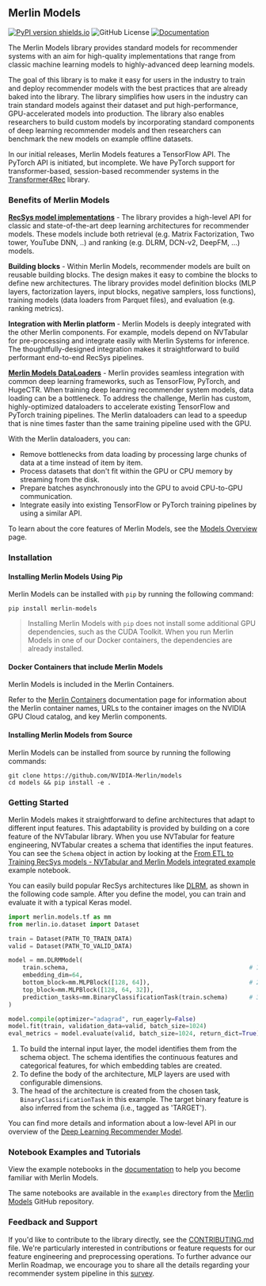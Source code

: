 ## Merlin Models

[![PyPI version shields.io](https://img.shields.io/pypi/v/merlin-models.svg)](https://pypi.python.org/pypi/merlin-models/)
![GitHub License](https://img.shields.io/github/license/NVIDIA-Merlin/models)
[![Documentation](https://img.shields.io/badge/documentation-blue.svg)](https://nvidia-merlin.github.io/models/)

The Merlin Models library provides standard models for recommender systems with an aim for high-quality implementations
that range from classic machine learning models to highly-advanced deep learning models.

The goal of this library is to make it easy for users in the industry to train and deploy recommender models with the best
practices that are already baked into the library. The library simplifies how users in the industry can train standard models against their dataset and put high-performance, GPU-accelerated models into production. The library also enables researchers to build custom
models by incorporating standard components of deep learning recommender models and then researchers can benchmark the new models on
example offline
datasets.

In our initial releases, Merlin Models features a TensorFlow API. The PyTorch API is initiated, but incomplete. We have PyTorch support for transformer-based, session-based recommender systems in the [Transformer4Rec](https://github.com/NVIDIA-Merlin/Transformers4Rec/) library.

### Benefits of Merlin Models

**[RecSys model implementations](https://nvidia-merlin.github.io/models/stable/models_overview.html)** - The library provides a high-level API for classic and state-of-the-art deep learning architectures for recommender models.
These models include both retrieval (e.g. Matrix Factorization, Two tower, YouTube DNN, ..) and ranking (e.g. DLRM, DCN-v2, DeepFM, ...) models.

**Building blocks** - Within Merlin Models, recommender models are built on reusable building blocks.
The design makes it easy to combine the blocks to define new architectures.
The library provides model definition blocks (MLP layers, factorization layers, input blocks, negative samplers, loss functions), training models (data loaders from Parquet files), and evaluation (e.g. ranking metrics).

**Integration with Merlin platform** - Merlin Models is deeply integrated with the other Merlin components.
For example, models depend on NVTabular for pre-processing and integrate easily with Merlin Systems for inference.
The thoughtfully-designed integration makes it straightforward to build performant end-to-end RecSys pipelines.

**[Merlin Models DataLoaders](https://nvidia-merlin.github.io/models/stable/api.html#loader-utility-functions)** - Merlin provides seamless integration with common deep learning frameworks, such as TensorFlow, PyTorch, and HugeCTR.
When training deep learning recommender system models, data loading can be a bottleneck.
To address the challenge, Merlin has custom, highly-optimized dataloaders to accelerate existing TensorFlow and PyTorch training pipelines.
The Merlin dataloaders can lead to a speedup that is nine times faster than the same training pipeline used with the GPU.

With the Merlin dataloaders, you can:

- Remove bottlenecks from data loading by processing large chunks of data at a time instead of item by item.
- Process datasets that don't fit within the GPU or CPU memory by streaming from the disk.
- Prepare batches asynchronously into the GPU to avoid CPU-to-GPU communication.
- Integrate easily into existing TensorFlow or PyTorch training pipelines by using a similar API.

To learn about the core features of Merlin Models, see the [Models Overview](https://nvidia-merlin.github.io/models/stable/models_overview.html) page.

### Installation

#### Installing Merlin Models Using Pip

Merlin Models can be installed with `pip` by running the following command:

```shell
pip install merlin-models
```

> Installing Merlin Models with `pip` does not install some additional GPU dependencies, such as the CUDA Toolkit.
> When you run Merlin Models in one of our Docker containers, the dependencies are already installed.

#### Docker Containers that include Merlin Models

Merlin Models is included in the Merlin Containers.

Refer to the [Merlin Containers](https://nvidia-merlin.github.io/Merlin/stable/containers.html) documentation page for information about the Merlin container names, URLs to the container images on the NVIDIA GPU Cloud catalog, and key Merlin components.

#### Installing Merlin Models from Source

Merlin Models can be installed from source by running the following commands:

```shell
git clone https://github.com/NVIDIA-Merlin/models
cd models && pip install -e .
```

### Getting Started

Merlin Models makes it straightforward to define architectures that adapt to different input features.
This adaptability is provided by building on a core feature of the NVTabular library.
When you use NVTabular for feature engineering, NVTabular creates a schema that identifies the input features.
You can see the `Schema` object in action by looking at the [From ETL to Training RecSys models - NVTabular and Merlin Models integrated example](https://nvidia-merlin.github.io/models/stable/examples/02-Merlin-Models-and-NVTabular-integration.html) example notebook.

You can easily build popular RecSys architectures like [DLRM](http://arxiv.org/abs/1906.00091), as shown in the following code sample.
After you define the model, you can train and evaluate it with a typical Keras model.

```python
import merlin.models.tf as mm
from merlin.io.dataset import Dataset

train = Dataset(PATH_TO_TRAIN_DATA)
valid = Dataset(PATH_TO_VALID_DATA)

model = mm.DLRMModel(
    train.schema,                                                   # 1
    embedding_dim=64,
    bottom_block=mm.MLPBlock([128, 64]),                            # 2
    top_block=mm.MLPBlock([128, 64, 32]),
    prediction_tasks=mm.BinaryClassificationTask(train.schema)      # 3
)

model.compile(optimizer="adagrad", run_eagerly=False)
model.fit(train, validation_data=valid, batch_size=1024)
eval_metrics = model.evaluate(valid, batch_size=1024, return_dict=True)
```

1.  To build the internal input layer, the model identifies them from the schema object.
    The schema identifies the continuous features and categorical features, for which embedding tables are created.
2.  To define the body of the architecture, MLP layers are used with configurable dimensions.
3.  The head of the architecture is created from the chosen task, `BinaryClassificationTask` in this example.
    The target binary feature is also inferred from the schema (i.e., tagged as 'TARGET').

You can find more details and information about a low-level API in our overview of the
[Deep Learning Recommender Model](https://nvidia-merlin.github.io/models/stable/models_overview.html#deep-learning-recommender-model).

### Notebook Examples and Tutorials

View the example notebooks in the [documentation](https://nvidia-merlin.github.io/models/stable/examples/README.html) to help you become familiar with Merlin Models.

The same notebooks are available in the `examples` directory from the [Merlin Models](https://github.com/NVIDIA-Merlin/models) GitHub repository.

### Feedback and Support

If you'd like to contribute to the library directly, see the [CONTRIBUTING.md](CONTRIBUTING.md) file.
We're particularly interested in contributions or feature requests for our feature engineering and preprocessing operations.
To further advance our Merlin Roadmap, we encourage you to share all the details regarding your recommender system pipeline in this [survey](https://developer.nvidia.com/merlin-devzone-survey).
